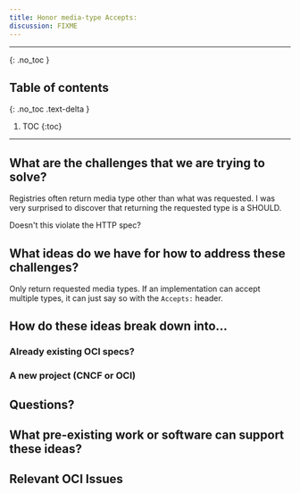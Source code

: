 ```yaml
---
title: Honor media-type Accepts:
discussion: FIXME
---
```


---

{: .no_toc }

## Table of contents
{: .no_toc .text-delta }

1. TOC
{:toc}

---

## What are the challenges that we are trying to solve?

Registries often return media type other than what was requested. I was very
surprised to discover that returning the requested type is a SHOULD.

Doesn't this violate the HTTP spec?

## What ideas do we have for how to address these challenges?

Only return requested media types. If an implementation can accept multiple
types, it can just say so with the `Accepts:` header.

## How do these ideas break down into...

### Already existing OCI specs?


### A new project (CNCF or OCI)


## Questions?


## What pre-existing work or software can support these ideas?

## Relevant OCI Issues

